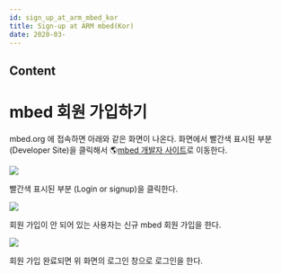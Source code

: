 ```yaml
---
id: sign_up_at_arm_mbed_kor
title: Sign-up at ARM mbed(Kor)
date: 2020-03-
---
```



## Content
# mbed 회원 가입하기

mbed.org 에 접속하면 아래와 같은 화면이 나온다. 화면에서 빨간색 표시된 부분 (Developer Site)을 클릭해서
🌎[mbed 개발자 사이트](https://developer.mbed.org)로 이동한다.

![](/products/wizwiki_mbed_kit/kit_kr/100_mbed_org.png)

빨간색 표시된 부분 (Login or signup)을 클릭한다.

![](/products/wizwiki_mbed_kit/kit_kr/101_login_signup.png)

회원 가입이 안 되어 있는 사용자는 신규 mbed 회원 가입을 한다.

![](/products/wizwiki_mbed_kit/kit_kr/tutorial_kr/101a_login_screen.png)

회원 가입 완료되면 위 화면의 로그인 창으로 로그인을 한다.
